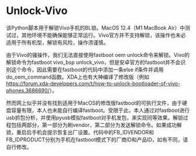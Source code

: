 # Unlock-Vivo
该Python脚本用于解锁Vivo手机的BL锁。MacOS 12.4（M1 MacBook Air）中测试过，其他环境不能确保能够正常运行。Vivo官方并不支持解锁，该操作也未必适用于所有机型，解锁有风险，操作须谨慎。

由于Vivo的骚操作，我们无法直接使用fastboot oem unlock命令来解锁。Vivo的解锁命令为fastboot vivo_bsp unlock_vivo，但是安卓官方的fastboot并不会识别这个命令，因此需要在fastboot的代码中添加一条else if条件并调用do_oem_command函数。XDA上也有大神编译了修改版（例如<https://forum.xda-developers.com/t/how-to-unlock-bootloader-of-vivo-phones.3686690/>）。

然而网上似乎并没有找到适用于MacOS的修改版fastboot的可执行文件，由于硬盘容量有限，本人也未能自行编译fastboot。受限于此，本人通过对fastboot进行usb抓包分析，并使用pyusb模拟fastboot对手机发包，来实现同等效果。解锁过程包括两部分，第一部分为刷vendor，第二部分为发送解锁命令。如果成功解锁，重启后手机会提示恢复出厂设置。代码中的FB_IDVENDOR和FB_IDPRODUCT分别为手机在fastboot模式下的厂商ID和产品ID，如有不同，请自行修改。
